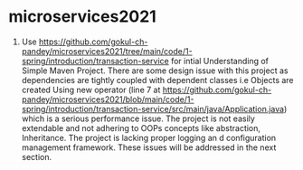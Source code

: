 # microservices2021

1. Use https://github.com/gokul-ch-pandey/microservices2021/tree/main/code/1-spring/introduction/transaction-service for intial Understanding of Simple Maven Project. There are some design issue with this project as dependencies are tightly coupled with dependent classes i.e Objects are created Using new operator (line 7 at https://github.com/gokul-ch-pandey/microservices2021/blob/main/code/1-spring/introduction/transaction-service/src/main/java/Application.java) which is a serious performance issue. The project is not easily extendable and not adhering to OOPs concepts like abstraction, Inheritance. The project is lacking proper logging an d configuration management framework. These issues will be addressed in the next section. 
